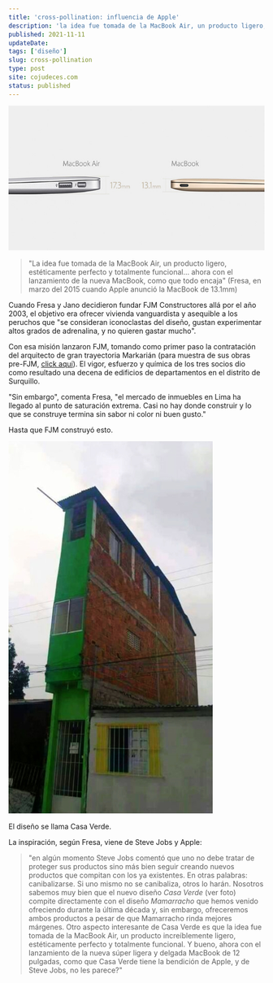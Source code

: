 ```yaml
---
title: 'cross-pollination: influencia de Apple'
description: 'la idea fue tomada de la MacBook Air, un producto ligero, estéticamente perfecto y totalmente funcional... (Fresa, en marzo del 2015 cuando Apple anunció la MacBook de 13.1mm)'
published: 2021-11-11
updateDate:
tags: ['diseño']
slug: cross-pollination
type: post
site: cojudeces.com
status: published
---
```


![](../../assets/2021-11-Macbook.jpeg)

> "La idea fue tomada de la MacBook Air, un producto ligero, estéticamente perfecto y totalmente funcional... ahora con el lanzamiento de la nueva MacBook, como que todo encaja" (Fresa, en marzo del 2015 cuando Apple anunció la MacBook de 13.1mm)

Cuando Fresa y Jano decidieron fundar FJM Constructores allá por el año 2003, el objetivo era ofrecer vivienda vanguardista y asequible a los peruchos que "se consideran iconoclastas del diseño, gustan experimentar altos grados de adrenalina, y no quieren gastar mucho".

Con esa misión lanzaron FJM, tomando como primer paso la contratación del arquitecto de gran trayectoria Markarián (para muestra de sus obras pre-FJM, [click aquí](./lima-peru)). El vigor, esfuerzo y química de los tres socios dio como resultado una decena de edificios de departamentos en el distrito de Surquillo.

"Sin embargo", comenta Fresa, "el mercado de inmuebles en Lima ha llegado al punto de saturación extrema. Casi no hay donde construir y lo que se construye termina sin sabor ni color ni buen gusto."

Hasta que FJM construyó esto.

![](../../assets/2021-11-Casa-Verde.png)

El diseño se llama Casa Verde.

La inspiración, según Fresa, viene de Steve Jobs y Apple:

> "en algún momento Steve Jobs comentó que uno no debe tratar de proteger sus productos sino más bien seguir creando nuevos productos que compitan con los ya existentes. En otras palabras: canibalizarse. Si uno mismo no se canibaliza, otros lo harán. Nosotros sabemos muy bien que el nuevo diseño *Casa Verde* (ver foto) compite directamente con el diseño *Mamarracho* que hemos venido ofreciendo durante la última década y, sin embargo, ofreceremos ambos productos a pesar de que Mamarracho rinda mejores márgenes. Otro aspecto interesante de Casa Verde es que la idea fue tomada de la MacBook Air, un producto increíblemente ligero, estéticamente perfecto y totalmente funcional. Y bueno, ahora con el lanzamiento de la nueva súper ligera y delgada MacBook de 12 pulgadas, como que Casa Verde tiene la bendición de Apple, y de Steve Jobs, no les parece?"
